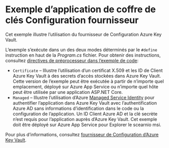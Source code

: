 # <a name="key-vault-configuration-provider-sample-app"></a>Exemple d’application de coffre de clés Configuration fournisseur

Cet exemple illustre l’utilisation du fournisseur de Configuration Azure Key Vault.

L’exemple s’exécute dans un des deux modes déterminés par le `#define` instruction en haut de la *Program.cs* fichier. Pour obtenir des instructions, consultez [directives de préprocesseur dans l’exemple de code](https://docs.microsoft.com/aspnet/core#preprocessor-directives-in-sample-code):

* `Certificate` &ndash; Illustre l’utilisation d’un certificat X.509 et les ID de Client Azure Key Vault à des secrets d’accès stockées dans Azure Key Vault. Cette version de l’exemple peut être exécutée à partir de n’importe quel emplacement, déployé sur Azure App Service ou n’importe quel hôte peut être utilisée par une application ASP.NET Core.
* `Managed` &ndash; Illustre l’utilisation d’Azure [Managed Service Identity](https://docs.microsoft.com/azure/active-directory/managed-identities-azure-resources/overview) pour authentifier l’application dans Azure Key Vault avec l’authentification Azure AD sans informations d’identification dans le code ou la configuration de l’application. Un ID Client Azure AD et la clé secrète n’est requis pour l’application auprès d’Azure Key Vault. Cet exemple doit être déployé sur Azure App Service pour Explorer le scearnio msi.

Pour plus d’informations, consultez [fournisseur de Configuration d’Azure Key Vault](https://docs.microsoft.com/aspnet/core/security/key-vault-configuration).
